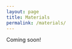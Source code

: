 ```yaml
---
layout: page
title: Materials
permalink: /materials/
---
```


<!--- {% include image.html url="/_images/cover2.jpg" width=175 align="right" %} -->
Coming soon!

